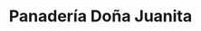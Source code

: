 ---
title: "Panadería Doña Juanita"
url: /quetzaltenango/panaderia-dona-juanita/
shop: panadería
---